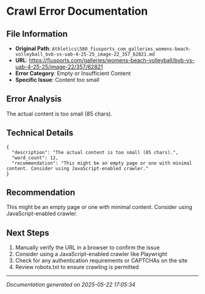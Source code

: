 # Crawl Error Documentation

## File Information
- **Original Path**: `Athletics\580_fiusports_com_galleries_womens-beach-volleyball_bvb-vs-uab-4-25-25_image-22_357_62821.md`
- **URL**: https://fiusports.com/galleries/womens-beach-volleyball/bvb-vs-uab-4-25-25/image-22/357/62821
- **Error Category**: Empty or Insufficient Content
- **Specific Issue**: Content too small

## Error Analysis
The actual content is too small (85 chars).

## Technical Details
```
{
  "description": "The actual content is too small (85 chars).",
  "word_count": 12,
  "recommendation": "This might be an empty page or one with minimal content. Consider using JavaScript-enabled crawler."
}
```

## Recommendation
This might be an empty page or one with minimal content. Consider using JavaScript-enabled crawler.

## Next Steps
1. Manually verify the URL in a browser to confirm the issue
2. Consider using a JavaScript-enabled crawler like Playwright
3. Check for any authentication requirements or CAPTCHAs on the site
4. Review robots.txt to ensure crawling is permitted

---
*Documentation generated on 2025-05-22 17:05:34*
